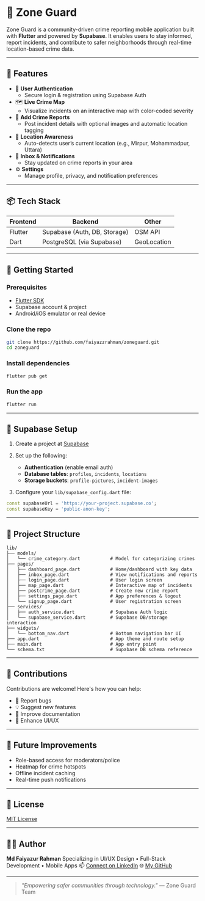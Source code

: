 
# 🚨 Zone Guard

Zone Guard is a community-driven crime reporting mobile application built with **Flutter** and powered by **Supabase**. It enables users to stay informed, report incidents, and contribute to safer neighborhoods through real-time location-based crime data.



---

## 📱 Features

- 🔐 **User Authentication**
  - Secure login & registration using Supabase Auth
- 🗺️ **Live Crime Map**
  - Visualize incidents on an interactive map with color-coded severity
- 📝 **Add Crime Reports**
  - Post incident details with optional images and automatic location tagging
- 📍 **Location Awareness**
  - Auto-detects user’s current location (e.g., Mirpur, Mohammadpur, Uttara)
- 📨 **Inbox & Notifications**
  - Stay updated on crime reports in your area
- ⚙️ **Settings**
  - Manage profile, privacy, and notification preferences

---

## 📦 Tech Stack

| Frontend | Backend | Other |
|----------|---------|-------|
| Flutter  | Supabase (Auth, DB, Storage) | OSM API |
| Dart     | PostgreSQL (via Supabase)   | GeoLocation      |

---

## 🚀 Getting Started

### Prerequisites

- [Flutter SDK](https://docs.flutter.dev/get-started/install)
- Supabase account & project
- Android/iOS emulator or real device

### Clone the repo

```bash
git clone https://github.com/faiyazzrahman/zoneguard.git
cd zoneguard
````

### Install dependencies

```bash
flutter pub get
```

### Run the app

```bash
flutter run
```

---

## 🔐 Supabase Setup

1. Create a project at [Supabase](https://supabase.com)
2. Set up the following:

   * **Authentication** (enable email auth)
   * **Database tables**: `profiles`, `incidents`, `locations`
   * **Storage buckets**: `profile-pictures`, `incident-images`
3. Configure your `lib/supabase_config.dart` file:

```dart
const supabaseUrl = 'https://your-project.supabase.co';
const supabaseKey = 'public-anon-key';
```

---

## 📁 Project Structure

```
lib/
├── models/
│   └── crime_category.dart           # Model for categorizing crimes
├── pages/
│   ├── dashboard_page.dart           # Home/dashboard with key data
│   ├── inbox_page.dart               # View notifications and reports
│   ├── login_page.dart               # User login screen
│   ├── map_page.dart                 # Interactive map of incidents
│   ├── postcrime_page.dart           # Create new crime report
│   ├── settings_page.dart            # App preferences & logout
│   └── signup_page.dart              # User registration screen
├── services/
│   ├── auth_service.dart             # Supabase Auth logic
│   └── supabase_service.dart         # Supabase DB/storage interaction
├── widgets/
│   └── bottom_nav.dart               # Bottom navigation bar UI
├── app.dart                          # App theme and route setup
├── main.dart                         # App entry point
└── schema.txt                        # Supabase DB schema reference
```

---

## 🤝 Contributions

Contributions are welcome! Here's how you can help:

* 🐞 Report bugs
* 💡 Suggest new features
* 📄 Improve documentation
* 📱 Enhance UI/UX

---

## 🧠 Future Improvements

* Role-based access for moderators/police
* Heatmap for crime hotspots
* Offline incident caching
* Real-time push notifications

---

## 📜 License

[MIT License](LICENSE)

---

## 🙋‍♂️ Author

**Md Faiyazur Rahman**
Specializing in UI/UX Design • Full-Stack Development • Mobile Apps
📫 [Connect on LinkedIn](https://linkedin.com/in/faiyazzrahman)
🌐 [My GitHub](https://github.com/faiyazzrahman)

---

> *"Empowering safer communities through technology."*
> — Zone Guard Team

```


